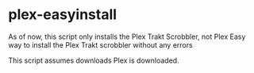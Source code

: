 # plex-easyinstall
As of now, this script only installs the Plex Trakt Scrobbler, not Plex
Easy way to install the Plex Trakt scrobbler without any errors

This script assumes downloads Plex is downloaded.
